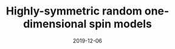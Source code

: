 ---
title: "Highly-symmetric random one-dimensional spin models"
date: 2019-12-06
authors:  V. L. Quito, <b>PLSL</b>, J. A. Hoyos, and E. Miranda
arxiv_link: https://arxiv.org/abs/1711.04783
pub_link: https://journals.aps.org/prb/abstract/10.1103/PhysRevB.100.224407
magazine: PRB
tags: 
    - Symmetry emmergence
---